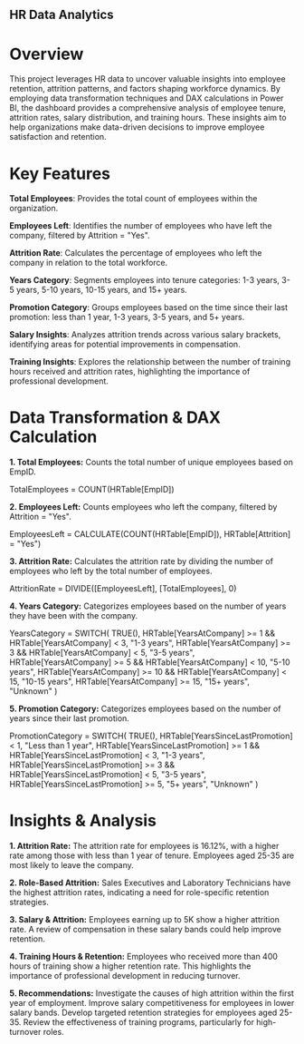 ## HR Data Analytics

# Overview
This project leverages HR data to uncover valuable insights into employee retention, attrition patterns, and factors shaping workforce dynamics. By employing data transformation techniques and DAX calculations in Power BI, the dashboard provides a comprehensive analysis of employee tenure, attrition rates, salary distribution, and training hours. These insights aim to help organizations make data-driven decisions to improve employee satisfaction and retention.

# Key Features

**Total Employees**: Provides the total count of employees within the organization.

**Employees Left**: Identifies the number of employees who have left the company, filtered by Attrition = "Yes".

**Attrition Rate**: Calculates the percentage of employees who left the company in relation to the total workforce.

**Years Category**: Segments employees into tenure categories: 1-3 years, 3-5 years, 5-10 years, 10-15 years, and 15+ years.

**Promotion Category**: Groups employees based on the time since their last promotion: less than 1 year, 1-3 years, 3-5 years, and 5+ years.

**Salary Insights**: Analyzes attrition trends across various salary brackets, identifying areas for potential improvements in compensation.

**Training Insights**: Explores the relationship between the number of training hours received and attrition rates, highlighting the importance of professional development.

# Data Transformation & DAX Calculation

**1. Total Employees:**
Counts the total number of unique employees based on EmpID.

TotalEmployees = COUNT(HRTable[EmpID])

**2. Employees Left:**
Counts employees who left the company, filtered by Attrition = "Yes".

EmployeesLeft = CALCULATE(COUNT(HRTable[EmpID]), HRTable[Attrition] = "Yes")

**3. Attrition Rate:**
Calculates the attrition rate by dividing the number of employees who left by the total number of employees.

AttritionRate = DIVIDE([EmployeesLeft], [TotalEmployees], 0)

**4. Years Category:**
Categorizes employees based on the number of years they have been with the company.

YearsCategory = SWITCH(
    TRUE(),
    HRTable[YearsAtCompany] >= 1 && HRTable[YearsAtCompany] < 3, "1-3 years",
    HRTable[YearsAtCompany] >= 3 && HRTable[YearsAtCompany] < 5, "3-5 years",
    HRTable[YearsAtCompany] >= 5 && HRTable[YearsAtCompany] < 10, "5-10 years",
    HRTable[YearsAtCompany] >= 10 && HRTable[YearsAtCompany] < 15, "10-15 years",
    HRTable[YearsAtCompany] >= 15, "15+ years",
    "Unknown"
)

**5. Promotion Category:**
Categorizes employees based on the number of years since their last promotion.

PromotionCategory = SWITCH(
    TRUE(),
    HRTable[YearsSinceLastPromotion] < 1, "Less than 1 year",
    HRTable[YearsSinceLastPromotion] >= 1 && HRTable[YearsSinceLastPromotion] < 3, "1-3 years",
    HRTable[YearsSinceLastPromotion] >= 3 && HRTable[YearsSinceLastPromotion] < 5, "3-5 years",
    HRTable[YearsSinceLastPromotion] >= 5, "5+ years",
    "Unknown"
)

# Insights & Analysis

**1. Attrition Rate:**
The attrition rate for employees is 16.12%, with a higher rate among those with less than 1 year of tenure. Employees aged 25-35 are most likely to leave the company.

**2. Role-Based Attrition:**
Sales Executives and Laboratory Technicians have the highest attrition rates, indicating a need for role-specific retention strategies.

**3. Salary & Attrition:**
Employees earning up to 5K show a higher attrition rate. A review of compensation in these salary bands could help improve retention.

**4. Training Hours & Retention:**
Employees who received more than 400 hours of training show a higher retention rate. This highlights the importance of professional development in reducing turnover.

**5. Recommendations:**
Investigate the causes of high attrition within the first year of employment.
Improve salary competitiveness for employees in lower salary bands.
Develop targeted retention strategies for employees aged 25-35.
Review the effectiveness of training programs, particularly for high-turnover roles.
